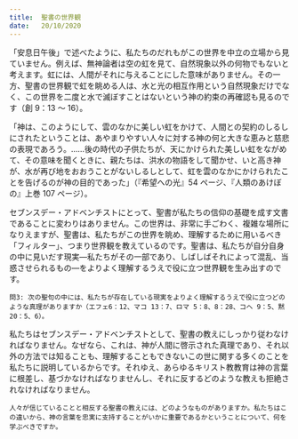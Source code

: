 ```yaml
---
title:  聖書の世界観
date:   20/10/2020
---
```


「安息日午後」で述べたように、私たちのだれもがこの世界を中立の立場から見ていません。例えば、無神論者は空の虹を見て、自然現象以外の何物でもないと考えます。虹には、人間がそれに与えることにした意味がありません。その一方、聖書の世界観で虹を眺める人は、水と光の相互作用という自然現象だけでなく、この世界を二度と水で滅ぼすことはないという神の約束の再確認も見るのです（創 9：13 ～ 16）。

「神は、このようにして、雲のなかに美しい虹をかけて、人間との契約のしるしにされたということは、あやまりやすい人々に対する神の何と大きな恵みと慈悲の表現であろう。……後の時代の子供たちが、天にかけられた美しい虹をながめて、その意味を聞くときに、親たちは、洪水の物語をして聞かせ、いと高き神が、水が再び地をおおうことがないしるしとして、虹を雲のなかにかけられたことを告げるのが神の目的であった」（『希望への光』54 ページ、『人類のあけぼの』上巻 107 ページ）。

セブンスデー・アドベンチストにとって、聖書が私たちの信仰の基礎を成す文書であることに変わりはありません。この世界は、非常に手ごわく、複雑な場所になりえますが、聖書は、私たちがこの世界を眺め、理解するために用いるべき「フィルター」、つまり世界観を教えているのです。聖書は、私たちが自分自身の中に見いだす現実―私たちがその一部であり、しばしばそれによって混乱、当惑させられるもの―をよりよく理解するうえで役に立つ世界観を生み出すのです。

`問3: 次の聖句の中には、私たちが存在している現実をよりよく理解するうえで役に立つどのような真理がありますか（エフェ6：12、マコ 13：7、ロマ 5：8、8：28、コヘ 9：5、黙 20：5、6）。`

私たちはセブンスデー・アドベンチストとして、聖書の教えにしっかり従わなければなりません。なぜなら、これは、神が人間に啓示された真理であり、それ以外の方法では知ることも、理解することもできないこの世に関する多くのことを私たちに説明しているからです。それゆえ、あらゆるキリスト教教育は神の言葉に根差し、基づかなければなりませんし、それに反するどのような教えも拒絶されなければなりません。

`人々が信じていることと相反する聖書の教えには、どのようなものがありますか。私たちはこの違いから、神の言葉を忠実に支持することがいかに重要であるかということについて、何を学ぶべきですか。`